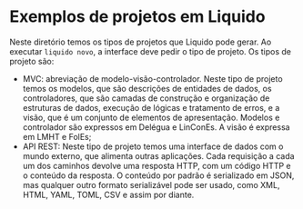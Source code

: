 # Exemplos de projetos em Liquido

Neste diretório temos os tipos de projetos que Liquido pode gerar. Ao executar `liquido novo`, a interface deve pedir o tipo de projeto. Os tipos de projeto são:

- MVC: abreviação de modelo-visão-controlador. Neste tipo de projeto temos os modelos, que são descrições de entidades de dados, os controladores, que são camadas de construção e organização de estruturas de dados, execução de lógicas e tratamento de erros, e a visão, que é um conjunto de elementos de apresentação. Modelos e controlador são expressos em Delégua e LinConEs. A visão é expressa em LMHT e FolEs;
- API REST: Neste tipo de projeto temos uma interface de dados com o mundo externo, que alimenta outras aplicações. Cada requisição a cada um dos caminhos devolve uma resposta HTTP, com um código HTTP e o conteúdo da resposta. O conteúdo por padrão é serializado em JSON, mas qualquer outro formato serializável pode ser usado, como XML, HTML, YAML, TOML, CSV e assim por diante. 